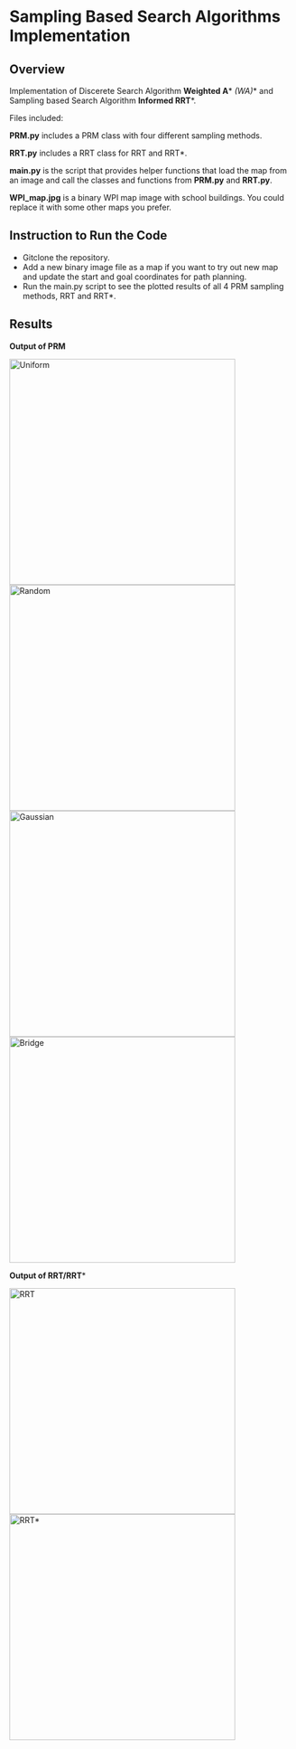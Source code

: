 # Sampling Based Search Algorithms Implementation

## Overview

Implementation of Discerete Search Algorithm **Weighted A*** **(WA*)** and Sampling based Search Algorithm **Informed RRT***. 


Files included:

**PRM.py** includes a PRM class with four different sampling methods.

**RRT.py** includes a RRT class for RRT and RRT*.

**main.py** is the script that provides helper functions that load the map from an image and call the classes and functions from **PRM.py** and **RRT.py**.

**WPI_map.jpg** is a binary WPI map image with school buildings. You could replace it with some other maps you prefer.

## Instruction to Run the Code 
- Gitclone the repository.
- Add a new binary image file as a map if you want to try out new map and update the start and goal coordinates for path planning.
- Run the main.py script to see the plotted results of all 4 PRM sampling methods, RRT and RRT*.

## Results 

**Output of PRM**

<img width="400" height="400" alt="Uniform" src="https://user-images.githubusercontent.com/81267080/134376157-5782ac43-b679-4419-8503-ba6a3aa50daf.png">        <img width="400" height="400" alt="Random" src="https://user-images.githubusercontent.com/81267080/134380156-c1da62b3-63e2-4006-9045-33f87c1e9668.png">
<img width="400" height="400" alt="Gaussian" src="https://user-images.githubusercontent.com/81267080/134377922-226646fd-069a-4d90-9bd3-a90a7418462a.png">       <img width="400" height="400" alt="Bridge" src="https://user-images.githubusercontent.com/81267080/134375270-2b48d58f-ae95-46e4-af61-ad393e1340de.png">

**Output of RRT/RRT***

<img width="400" height="400" alt="RRT" src="https://user-images.githubusercontent.com/81267080/134381285-a0ee23dd-b236-4ca9-881b-b24f8b630337.png">       <img width="400" height="400" alt="RRT*" src="https://user-images.githubusercontent.com/81267080/134381334-f339b815-772f-4fa8-8eda-d8e2652eebd0.png">
